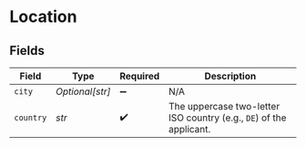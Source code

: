 # Location


## Fields

| Field                                                               | Type                                                                | Required                                                            | Description                                                         |
| ------------------------------------------------------------------- | ------------------------------------------------------------------- | ------------------------------------------------------------------- | ------------------------------------------------------------------- |
| `city`                                                              | *Optional[str]*                                                     | :heavy_minus_sign:                                                  | N/A                                                                 |
| `country`                                                           | *str*                                                               | :heavy_check_mark:                                                  | The uppercase two-letter ISO country (e.g., `DE`) of the applicant. |
